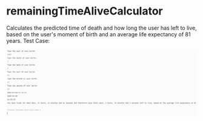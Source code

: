 # remainingTimeAliveCalculator
Calculates the predicted time of death and how long the user has left to live, based on the user's moment of birth and an average life expectancy of 81 years.
Test Case:

![Test Case](./test_case.PNG)
